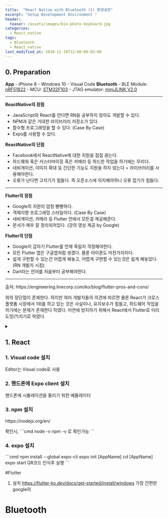 ```yaml
---
title:  "React Native with Bluetooth (1) 환경설정"
excerpt: "Setup Development Environment "
header:
  teaser: /assets/images/bio-photo-keyboard.jpg
categories:
  - React_native
tags:
  - Bluetooth
  - React_native
last_modified_at: 2020-11-10T12:00:00-05:00
---
```

## 0. Preparation   
**App**
\- iPhone 8
\- Windows 10
\- Visual Code
**Bluetooth**
\- BLE Module: [nRF51822](https://www.nordicsemi.com/Products/Low-power-short-range-wireless/nRF51822)
\- MCU: [STM32F103](https://www.st.com/en/microcontrollers-microprocessors/stm32f103.html)
\- JTAG emulator: [miniJLINK V2.0](https://www.devicemart.co.kr/goods/view?no=33262)

<hr>

**ReactNative의 장점**

-   JavaScript와 React를 안다면 RN을 공부하지 않아도 개발할 수 있다.
-   NPM과 같은 거대한 라이브러리 저장소가 있다.
-   함수형 프로그래밍을 할 수 있다. (Case By Case)
-   Expo를 사용할 수 있다.

**ReactNative의 단점**

-   Facebook에서 ReactNative에 대한 지원을 점점 끊는다.
-   하드웨워 혹은 커스터마이징 혹은 카메라 등 하드한 작업을 하기에는 무리다.
-   네비게이션, 이미지 확대 등 간단한 기능도 지원을 하지 않는다 = 라이브러리를 사용해야한다.
-   오류가 난다면 고치기가 힘들다. 즉 오픈소스에 의지해야하니 오류 잡기가 힘들다.

----------

**Flutter의 장점**

-   Google의 지원이 엄청 빵빵하다.
-   객체지향 프로그래밍 스타일이다. (Case By Case)
-   네비게이션, 카메라 등 Flutter 안에서 모든걸 제공해준다.
-   문서가 매우 잘 정리되어있다. (강의 영상 제공 by Google)

**Flutter의 단점**

-   Google이 갑자기 Flutter를 언제 죽일지 걱정해야한다.
-   모든 Flutter 앱은 구글앱처럼 생겼다. 물론 아이폰도 마찬가지이다.
-   쉽게 구현할 수 있는건 어렵게 해놓고, 어렵게 구현할 수 있는것은 쉽게 해놓았다.(RN 개발자 시점)
-   Dart라는 언어를 처음부터 공부해야한다.
<hr>
출처: https://engineering.linecorp.com/ko/blog/flutter-pros-and-cons/

위의 장단점이 존재한다.  하지만 여러 개발자들의 의견에 따르면 물론 React가 크로스 플랫폼 시장에서 1위를 하고 있는 것은 사실이나,  유지보수가 힘들고, 하드웨어 작업을 하기에는 문제가 존재한다 하였다. 
미연에 방지하기 위해서 React에서 Flutter로 미리 도망(?)치기로 하였다.
<details>
    <summary>
    <h2> 1. React <br></h2>
    <h3> 1. Visual code 설치</h3>
 <p> Editor는 Visual code로 사용</p>
 <h3> 2. 핸드폰에 Expo client 설치</h3>
<p>핸드폰에 시뮬레이션을 돌리기 위한 예물레이터</p> 
<h3> 3. npm 설치</h3>
<p>https://nodejs.org/en/</p>
<p>확인시,
```cmd
node -v 
npm -v
로 확인가능
```
</p>
<h3> 4. expo 설치</h3>
```cmd
npm install --global expo-cli
expo init [AppName]
cd [AppName]
expo start
QR코드 인식후 실행
```
    </summary>
</details>

#Flutter
1. 설치
https://flutter-ko.dev/docs/get-started/install/windows
가장 간편한 google의 


# Bluetooth


<!--stackedit_data:
eyJoaXN0b3J5IjpbLTg3NTg0NDEyMywtMTUxMDQzNTM4NSwxMD
E2NjIwMTY1LC0yMDI0ODcwMjMyLC0yMTM0Mjc5NjI4LC0xOTY1
NTEzNDE2LC05MTgyODQzNzAsLTQ1NTkyMTcxMiwxMjYyNDU4MT
Q2LDQ5NDcxMDAwOV19
-->
